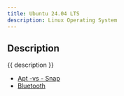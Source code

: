 ```yaml
---
title: Ubuntu 24.04 LTS
description: Linux Operating System
---
```


## Description

{{ description }}

- [Apt -vs - Snap](apt-vs-snap.md)
- [Bluetooth](../../desktops/kubuntu-24.04/bluetooth.md)
